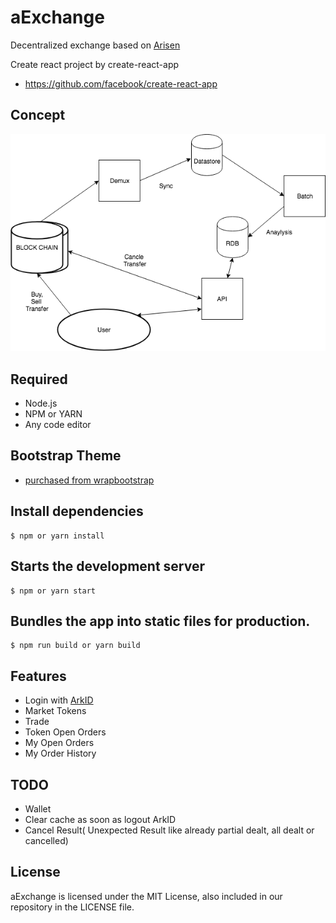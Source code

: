 # aExchange

Decentralized exchange based on [Arisen](http://arisendocs.com)

Create react project by create-react-app

- https://github.com/facebook/create-react-app

## Concept

<img src="https://github.com/arisenio/aexchange/blob/develop/docs/concept.png" width="800" />

## Required

- Node.js
- NPM or YARN
- Any code editor

## Bootstrap Theme

- [purchased from wrapbootstrap](http://wrapbootstrap.com/preview/WB0901P31)

## Install dependencies

```
$ npm or yarn install
```

## Starts the development server

```
$ npm or yarn start
```

## Bundles the app into static files for production.

```
$ npm run build or yarn build
```

## Features

- Login with [ArkID](https://arkid.io)
- Market Tokens
- Trade
- Token Open Orders
- My Open Orders
- My Order History

## TODO

- Wallet
- Clear cache as soon as logout ArkID
- Cancel Result( Unexpected Result like already partial dealt, all dealt or cancelled)

## License

aExchange is licensed under the MIT License, also included in our repository in the LICENSE file.
